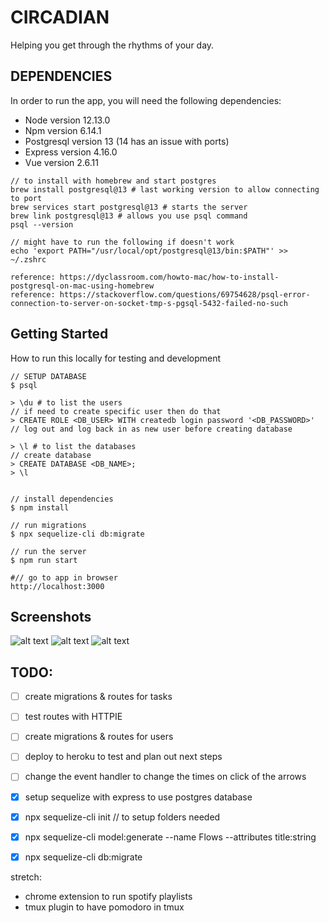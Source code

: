 # CIRCADIAN

Helping you get through the rhythms of your day.

## DEPENDENCIES

In order to run the app,
you will need the following dependencies:

* Node version 12.13.0
* Npm version 6.14.1
* Postgresql version 13 (14 has an issue with ports)
* Express version 4.16.0
* Vue version 2.6.11

```
// to install with homebrew and start postgres
brew install postgresql@13 # last working version to allow connecting to port
brew services start postgresql@13 # starts the server
brew link postgresql@13 # allows you use psql command
psql --version

// might have to run the following if doesn't work
echo 'export PATH="/usr/local/opt/postgresql@13/bin:$PATH"' >> ~/.zshrc

reference: https://dyclassroom.com/howto-mac/how-to-install-postgresql-on-mac-using-homebrew
reference: https://stackoverflow.com/questions/69754628/psql-error-connection-to-server-on-socket-tmp-s-pgsql-5432-failed-no-such
```


## Getting Started

How to run this locally for testing and development

```
// SETUP DATABASE
$ psql

> \du # to list the users
// if need to create specific user then do that
> CREATE ROLE <DB_USER> WITH createdb login password '<DB_PASSWORD>'
// log out and log back in as new user before creating database

> \l # to list the databases
// create database
> CREATE DATABASE <DB_NAME>;
> \l


// install dependencies
$ npm install

// run migrations
$ npx sequelize-cli db:migrate

// run the server
$ npm run start

#// go to app in browser
http://localhost:3000
```


## Screenshots

![alt text](public/images/screenshots/circadian-timer.png "Timer")
![alt text](public/images/screenshots/circadian-settings-top.png "Settings Top")
![alt text](public/images/screenshots/circadian-settings-bottom.png "Settings Bottom")


## TODO:

* [ ] create migrations & routes for tasks
* [ ] test routes with HTTPIE
* [ ] create migrations & routes for users
* [ ] deploy to heroku to test and plan out next steps

* [ ] change the event handler to change the times on click of the arrows

* [x] setup sequelize with express to use postgres database
* [x] npx sequelize-cli init // to setup folders needed
* [x] npx sequelize-cli model:generate --name Flows --attributes title:string
* [x] npx sequelize-cli db:migrate

stretch:
* chrome extension to run spotify playlists
* tmux plugin to have pomodoro in tmux


